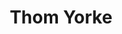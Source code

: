 ---
title: "Thom Yorke"
summary: "Thomas Edward Yorke is an English musician who is the main vocalist and songwriter of the rock band Radiohead. A multi-instrumentalist, he mainly plays guitar and keyboards and is noted for his falsetto. He has been described by Rolling Stone as one of the greatest and most influential singers of his generation.
Yorke formed Radiohead with schoolmates at Abingdon School in Oxfordshire, and studied at the University of Exeter. Radiohead's 1992 debut single, \"Creep\", made Yorke a celebrity, and Radiohead went on to achieve critical acclaim and sales of over 30 million albums. Yorke's early influences included alternative rock acts such as Pixies and R.E.M. With Radiohead's fourth album, Kid A , Yorke moved into electronic music, influenced by Warp acts such as Aphex Twin. With the artist Stanley Donwood, Yorke creates artwork for Radiohead albums and his other projects. He often incorporates \"erratic\" dancing into his performances.
Yorke's solo work comprises mainly electronic music. His debut solo album, The Eraser, was released in 2006. To perform it live, in 2009 he formed a new band, Atoms for Peace, with musicians including the Red Hot Chili Peppers bassist Flea and the Radiohead producer Nigel Godrich. They released an album, Amok, in 2013. Yorke's second solo album, Tomorrow's Modern Boxes, was released in 2014, followed by Anima in 2019. In 2021, Yorke debuted a new band, the Smile, with the Radiohead guitarist Jonny Greenwood and the jazz drummer Tom Skinner. Yorke has collaborated with artists including PJ Harvey, Björk, Flying Lotus and Modeselektor, and has composed for film and theatre. His first feature film soundtrack, Suspiria, was released in October 2018.
Yorke is an activist on behalf of human rights, animal rights, environmental and anti-war causes, and his lyrics incorporate political themes. He has been critical of the music industry, particularly of major labels and streaming services such as Spotify. With Radiohead and his solo work, he has pioneered alternative release platforms such as pay-what-you-want and BitTorrent. He was inducted into the Rock and Roll Hall of Fame as a member of Radiohead in 2019."
image: "thom-yorke.jpg"
apple_music_artist_url: "https://music.apple.com/gb/artist/thom-yorke/39753073"
wikipedia_url: "https://en.wikipedia.org/wiki/Thom_Yorke"
---